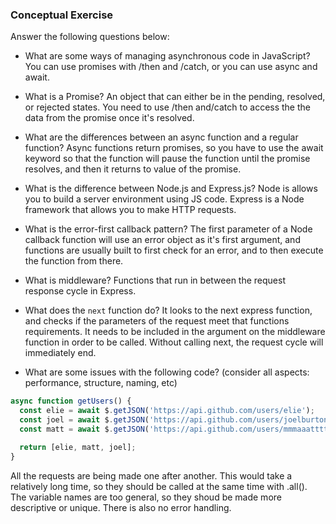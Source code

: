 ### Conceptual Exercise

Answer the following questions below:

- What are some ways of managing asynchronous code in JavaScript?
  You can use promises with /then and /catch, or you can use async and await.

- What is a Promise?
  An object that can either be in the pending, resolved, or rejected states.  You need to use /then and/catch to access the the data from the promise once it's resolved.

- What are the differences between an async function and a regular function?
  Async functions return promises, so you have to use the await keyword so that the function will pause the function until the promise resolves, and then it returns to value of the promise.

- What is the difference between Node.js and Express.js?
  Node is allows you to build a server environment using JS code.  Express is a Node framework that allows you to make HTTP requests.

- What is the error-first callback pattern?
  The first parameter of a Node callback function will use an error  object as it's first argument, and functions are usually built to first check for an error, and to then execute the function from there.

- What is middleware?
  Functions that run in between the request response cycle in Express.

- What does the `next` function do?
  It looks to the next express function, and checks if the parameters of the request meet that functions requirements.  It needs to be included in the argument on the middleware function in order to be called.  Without calling next, the request cycle will immediately end.

- What are some issues with the following code? (consider all aspects: performance, structure, naming, etc)

```js
async function getUsers() {
  const elie = await $.getJSON('https://api.github.com/users/elie');
  const joel = await $.getJSON('https://api.github.com/users/joelburton');
  const matt = await $.getJSON('https://api.github.com/users/mmmaaatttttt');

  return [elie, matt, joel];
}
```

  All the requests are being made one after another.  This would take a relatively long time, so they should be called at the same time with .all().  The variable names are too general, so they shoud be made more descriptive or unique.  There is also no error handling. 
